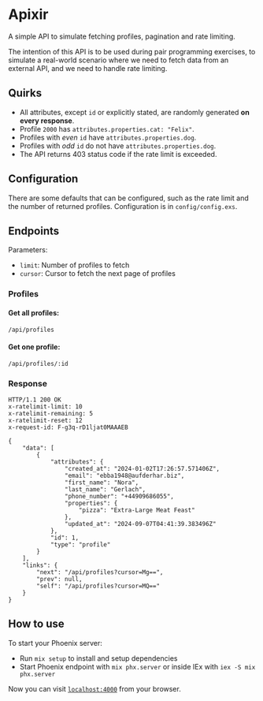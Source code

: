 # Apixir
A simple API to simulate fetching profiles, pagination and rate limiting.

The intention of this API is to be used during pair programming exercises, to simulate a real-world scenario where we need to fetch data from an external API, and we need to handle rate limiting.

## Quirks
* All attributes, except `id` or explicitly stated, are randomly generated **on every response**.
* Profile `2000` has `attributes.properties.cat: "Felix"`.
* Profiles with _even_ `id` have `attributes.properties.dog`.
* Profiles with _odd_ `id` do not have `attributes.properties.dog`.
* The API returns 403 status code if the rate limit is exceeded.

## Configuration
There are some defaults that can be configured, such as the rate limit and the number of returned profiles.
Configuration is in `config/config.exs`.

## Endpoints
Parameters:

* `limit`: Number of profiles to fetch
* `cursor`: Cursor to fetch the next page of profiles

### Profiles

#### Get all profiles:
```
/api/profiles
```

#### Get one profile:

```
/api/profiles/:id
```

### Response
```
HTTP/1.1 200 OK
x-ratelimit-limit: 10
x-ratelimit-remaining: 5
x-ratelimit-reset: 12
x-request-id: F-g3q-rD1ljat0MAAAEB

{
    "data": [
        {
            "attributes": {
                "created_at": "2024-01-02T17:26:57.571406Z",
                "email": "ebba1948@aufderhar.biz",
                "first_name": "Nora",
                "last_name": "Gerlach",
                "phone_number": "+44909686055",
                "properties": {
                    "pizza": "Extra-Large Meat Feast"
                },
                "updated_at": "2024-09-07T04:41:39.383496Z"
            },
            "id": 1,
            "type": "profile"
        }
    ],
    "links": {
        "next": "/api/profiles?cursor=Mg==",
        "prev": null,
        "self": "/api/profiles?cursor=MQ=="
    }
}
```

## How to use
To start your Phoenix server:

  * Run `mix setup` to install and setup dependencies
  * Start Phoenix endpoint with `mix phx.server` or inside IEx with `iex -S mix phx.server`

Now you can visit [`localhost:4000`](http://localhost:4000) from your browser.
